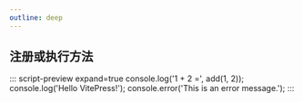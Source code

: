 ```yaml
---
outline: deep
---
```


## 注册或执行方法

<script setup>
import { registerContext } from '@script-preview';
function add(a, b) {
  return a + b;
}
// 脚本内需要调用的函数或变量可以在这里注册
registerContext({
  add
});
</script>

::: script-preview expand=true
console.log('1 + 2 =', add(1, 2));
console.log('Hello VitePress!');
console.error('This is an error message.');
:::
